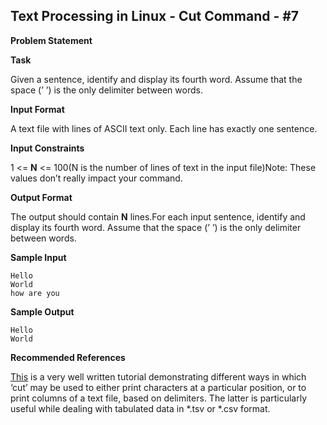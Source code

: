 ## Text Processing in Linux - Cut Command - #7


**Problem Statement**

**Task**

Given a sentence, identify and display its fourth word. Assume that the space (’ ’) is the only delimiter between words.

**Input Format**

A text file with lines of ASCII text only. Each line has exactly one sentence.

**Input Constraints**

1 <= **N** <= 100(N is the number of lines of text in the input file)Note: These values don’t really impact your command.

**Output Format**

The output should contain **N** lines.For each input sentence, identify and display its fourth word. Assume that the space (’ ’) is the only delimiter between words.

**Sample Input**

    Hello
    World
    how are you

**Sample Output**

    Hello
    World
    

**Recommended References**

[This][] is a very well written tutorial demonstrating different ways in which ‘cut’ may be used to either print characters at a particular position, or to print columns of a text file, based on delimiters. The latter is particularly useful while dealing with tabulated data in \*.tsv or \*.csv format.

  [This]: http://www.folkstalk.com/2012/02/cut-command-in-unix-linux-examples.html

